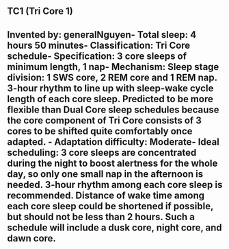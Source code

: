 TC1 (Tri Core 1)
-----------------------------------------------
**Invented by**: generalNguyen- 
**Total sleep**: 4 hours 50 minutes- 
**Classification**: Tri Core schedule- 
**Specification**: 3 core sleeps of minimum length, 1 nap- 
**Mechanism**: Sleep stage division: 1 SWS core, 2 REM core and 1 REM nap. 3-hour rhythm to line up with sleep-wake cycle length of each core sleep. Predicted to be more flexible than Dual Core sleep schedules because the core component of Tri Core consists of 3 cores to be shifted quite comfortably once adapted. - 
**Adaptation difficulty**: Moderate- 
**Ideal scheduling**: 3 core sleeps are concentrated during the night to boost alertness for the whole day, so only one small nap in the afternoon is needed. 3-hour rhythm among each core sleep is recommended. Distance of wake time among each core sleep could be shortened if possible, but should not be less than 2 hours. Such a schedule will include a dusk core, night core, and dawn core.
-----------------------------------------------
